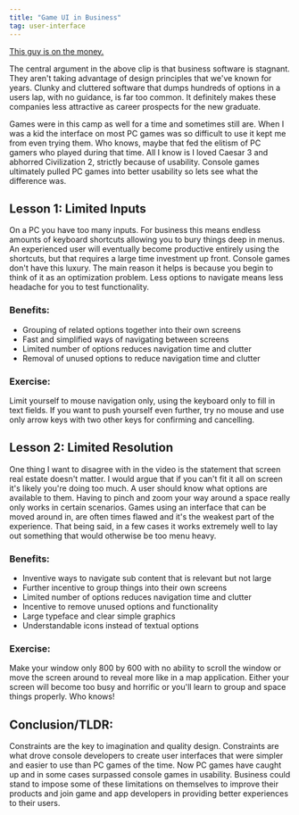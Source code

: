 ```yaml
---
title: "Game UI in Business"
tag: user-interface
---
```

[This guy is on the money.](http://channel9.msdn.com/Events/TechEd/NorthAmerica/2012/AAP312?format=html5)

The central argument in the above clip is that business software is stagnant. They aren't taking advantage of design principles that we've known for years. Clunky and cluttered software that dumps hundreds of options in a users lap, with no guidance, is far too common. It definitely makes these companies less attractive as career prospects for the new graduate.

Games were in this camp as well for a time and sometimes still are. When I was a kid the interface on most PC games was so difficult to use it kept me from even trying them. Who knows, maybe that fed the elitism of PC gamers who played during that time. All I know is I loved Caesar 3 and abhorred Civilization 2, strictly because of usability. Console games ultimately pulled PC games into better usability so lets see what the difference was.

## Lesson 1: Limited Inputs

On a PC you have too many inputs. For business this means endless amounts of keyboard shortcuts allowing you to bury things deep in menus. An experienced user will eventually become productive entirely using the shortcuts, but that requires a large time investment up front. Console games don't have this luxury. The main reason it helps is because you begin to think of it as an optimization problem. Less options to navigate means less headache for you to test functionality.

### Benefits:

- Grouping of related options together into their own screens
- Fast and simplified ways of navigating between screens
- Limited number of options reduces navigation time and clutter
- Removal of unused options to reduce navigation time and clutter

### Exercise:

Limit yourself to mouse navigation only, using the keyboard only to fill in text fields. If you want to push yourself even further, try no mouse and use only arrow keys with two other keys for confirming and cancelling.

## Lesson 2: Limited Resolution

One thing I want to disagree with in the video is the statement that screen real estate doesn't matter. I would argue that if you can't fit it all on screen it's likely you're doing too much. A user should know what options are available to them. Having to pinch and zoom your way around a space really only works in certain scenarios. Games using an interface that can be moved around in, are often times flawed and it's the weakest part of the experience. That being said, in a few cases it works extremely well to lay out something that would otherwise be too menu heavy.

### Benefits:

- Inventive ways to navigate sub content that is relevant but not large
- Further incentive to group things into their own screens
- Limited number of options reduces navigation time and clutter
- Incentive to remove unused options and functionality
- Large typeface and clear simple graphics
- Understandable icons instead of textual options

### Exercise:

Make your window only 800 by 600 with no ability to scroll the window or move the screen around to reveal more like in a map application. Either your screen will become too busy and horrific or you'll learn to group and space things properly. Who knows!

## Conclusion/TLDR:

Constraints are the key to imagination and quality design. Constraints are what drove console developers to create user interfaces that were simpler and easier to use than PC games of the time. Now PC games have caught up and in some cases surpassed console games in usability. Business could stand to impose some of these limitations on themselves to improve their products and join game and app developers in providing better experiences to their users.